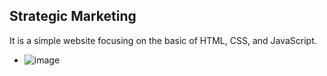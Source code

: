 ## Strategic Marketing
It is a simple website focusing on the basic of HTML, CSS, and JavaScript.
* ![image](image.jpj)
